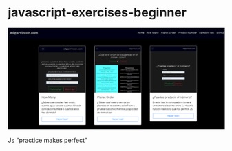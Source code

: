# javascript-exercises-beginner



[![Site preview](/src/social-image.png)](https://edgarrincon.github.io/javascript-exercises/)


Js "practice makes perfect"
